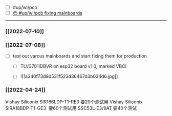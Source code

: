 
- [ ] #up/wl/pcb
- [ ] [😊 #up/wl/pcb fixing mainboards](https://47.111.95.20:6001/user/1/md?prefill=%20%23up%2Fwl%2Fpcb%20fixing%20mainboards)

-------------------------------------

### [[2022-07-10]]


### [[2022-07-08]]
- [ ] test out varous mainboards and start fixing them for production
	- [ ] TLV3701IDBVR on esp32 board v1.0, marked VBCI
	- [ ] ![[a340f73d9d531f523d36467d3b034d6.jpg]]


### [[2022-04-24]]

Vishay Siliconix SIR186LDP-T1-RE3 要20个测试用
Vishay Siliconix SIRA18BDP-T1-GE3  要60个测试用
SSC53L-E3/9AT 要40个测试
